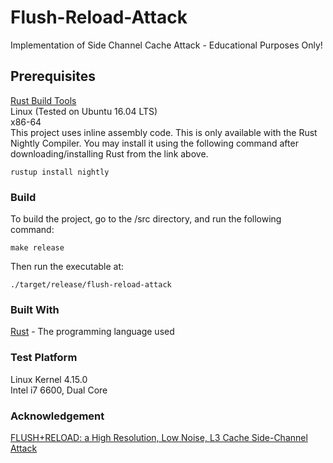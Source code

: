 # Flush-Reload-Attack
Implementation of Side Channel Cache Attack - Educational Purposes Only!

## Prerequisites
[Rust Build Tools](https://www.rust-lang.org/en-US/install.html)  
Linux (Tested on Ubuntu 16.04 LTS)  
x86-64  
This project uses inline assembly code. This is only available with the Rust Nightly Compiler. You may install it using the following command after downloading/installing Rust from the link above.
```
rustup install nightly
```

### Build
To build the project, go to the /src directory, and run the following command:
```
make release
```
Then run the executable at:
```
./target/release/flush-reload-attack
```

### Built With
[Rust](https://www.rust-lang.org/en-US/) - The programming language used

### Test Platform
Linux Kernel 4.15.0  
Intel i7 6600, Dual Core  

### Acknowledgement
[FLUSH+RELOAD: a High Resolution, Low Noise, L3 Cache Side-Channel Attack](https://eprint.iacr.org/2013/448.pdf)
